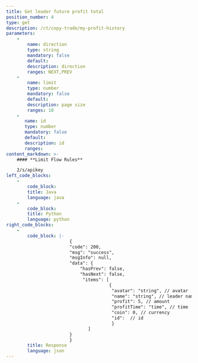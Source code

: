 ```yaml
---
title: Get leader future profit total
position_number: 4
type: get
description: /ct/copy-trade/my-profit-history
parameters:
    -
        name: direction
        type: string
        mandatory: false
        default:
        description: direction
        ranges: NEXT,PREV
    -
        name: limit
        type: number
        mandatory: false
        default:
        description: page size
        ranges: 10
    -
       name: id
       type: number
       mandatory: false
       default:
       description: id
       ranges:
content_markdown: >-
    #### **Limit Flow Rules**

    2/s/apikey
left_code_blocks:
    -
        code_block:
        title: Java
        language: java
    -
        code_block:
        title: Python
        language: python
right_code_blocks:
    -
        code_block: |-
                        {
                        "code": 200,
                        "msg": "success",
                        "msgInfo": null,
                        "data": {
                            "hasPrev": false,
                            "hasNext": false,
                             "items": [
                                       {
                                        "avatar": "string", // avatar
                                        "name": "string", // leader name
                                        "profit": 5, // amount
                                        "profitTime": "time", // time
                                        "coin": 0, // currency
                                        "id":  // id
                                        }
                               ]
                        }
                        }
        title: Response
        language: json
---
```

